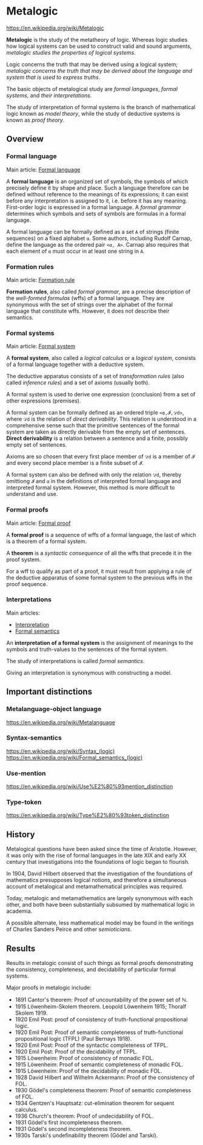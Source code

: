 # Metalogic 

https://en.wikipedia.org/wiki/Metalogic

**Metalogic** is the study of the metatheory of logic. Whereas logic studies how logical systems can be used to construct valid and sound arguments, *metalogic studies the properties of logical systems*.

Logic concerns the truth that may be derived using a logical system; *metalogic concerns the truth that may be derived about the language and system that is used to express truths*.

The basic objects of metalogical study are *formal languages*, *formal systems*, and *their interpretations*. 

The study of interpretation of formal systems is the branch of mathematical logic known as *model theory*, while the study of deductive systems is known as *proof theory*.

## Overview

### Formal language

Main article: [Formal language](https://en.wikipedia.org/wiki/Formal_language)

A **formal language** is an organized set of symbols, the symbols of which precisely define it by shape and place. Such a language therefore can be defined without reference to the meanings of its expressions; it can exist before any interpretation is assigned to it, i.e. before it has any meaning. First-order logic is expressed in a formal language. A *formal grammar* determines which symbols and sets of symbols are formulas in a formal language.

A formal language can be formally defined as a set `A` of strings (finite sequences) on a fixed alphabet `α`. Some authors, including Rudolf Carnap, define the language as the ordered pair `<α, A>`. Carnap also requires that each element of `α` must occur in at least one string in `A`.

### Formation rules

Main article: [Formation rule](https://en.wikipedia.org/wiki/Formation_rule)

**Formation rules**, also called *formal grammar*, are a precise description of the *well-formed formulas* (wffs) of a formal language. They are synonymous with the set of strings over the alphabet of the formal language that constitute wffs. However, it does not describe their semantics.

### Formal systems

Main article: [Formal system](https://en.wikipedia.org/wiki/Formal_system)

A **formal system**, also called a *logical calculus* or a *logical system*, consists of a formal language together with a deductive system.

The deductive apparatus consists of a set of *transformation rules* (also called *inference rules*) and a set of axioms (usually both).

A formal system is used to derive one expression (conclusion) from a set of other expressions (premises).

A formal system can be formally defined as an ordered triple `<α,𝓘,𝒟d>`, where `𝒟d` is the relation of *direct derivability*. This relation is understood in a comprehensive sense such that the primitive sentences of the formal system are taken as directly derivable from the empty set of sentences. **Direct derivability** is a relation between a sentence and a finite, possibly empty set of sentences.

Axioms are so chosen that every first place member of `𝒟d` is a member of `𝓘` and every second place member is a finite subset of `𝓘`.

A formal system can also be defined with only the relation `𝒟d`, thereby omittiong `𝓘` and `α` in the definitions of interpreted formal language and interpreted formal system. However, this method is more difficult to understand and use.

### Formal proofs

Main article: [Formal proof](https://en.wikipedia.org/wiki/Formal_proof)

A **formal proof** is a sequence of wffs of a formal language, the last of which is a theorem of a formal system.

A **theorem** is a *syntactic consequence* of all the wffs that precede it in the proof system.

For a wff to qualify as part of a proof, it must result from applying a rule of the deductive apparatus of some formal system to the previous wffs in the proof sequence.

### Interpretations

Main articles:
- [Interpretation](https://en.wikipedia.org/wiki/Interpretation_(logic))
- [Formal semantics](https://en.wikipedia.org/wiki/Formal_semantics_(logic))

An **interpretation of a formal system** is the assignment of meanings to the symbols and truth-values to the sentences of the formal system. 

The study of interpretations is called *formal semantics*. 

Giving an interpretation is synonymous with constructing a model.

## Important distinctions

### Metalanguage-object language
https://en.wikipedia.org/wiki/Metalanguage

### Syntax-semantics
https://en.wikipedia.org/wiki/Syntax_(logic)
https://en.wikipedia.org/wiki/Formal_semantics_(logic)

### Use-mention
https://en.wikipedia.org/wiki/Use%E2%80%93mention_distinction

### Type-token
https://en.wikipedia.org/wiki/Type%E2%80%93token_distinction


## History

Metalogical questions have been asked since the time of Aristotle. However, it was only with the rise of formal languages in the late XIX and early XX century that investigations into the foundations of logic began to flourish.

In 1904, David Hilbert observed that the investigation of the foundations of mathematics presupposes logical notions, and therefore a simultaneous account of metalogical and metamathematical principles was required. 

Today, metalogic and metamathematics are largely synonymous with each other, and both have been substantially subsumed by mathematical logic in academia. 

A possible alternate, less mathematical model may be found in the writings of Charles Sanders Peirce and other *semioticians*.

## Results

Results in metalogic consist of such things as formal proofs demonstrating the consistency, completeness, and decidability of particular formal systems.

Major proofs in metalogic include:
- 1891 Cantor's theorem: Proof of uncountability of the power set of ℕ.
- 1915 Löwenheim-Skolem theorem. Leopold Löwenheim 1915; Thoralf Skolem 1919.
- 1920 Emil Post: proof of consistency of truth-functional propositional logic.
- 1920 Emil Post: Proof of semantic completeness of truth-functional propositional logic (TFPL) (Paul Bernays 1918).
- 1920 Emil Post: Proof of the syntactic completeness of TFPL.
- 1920 Emil Post: Proof of the decidability of TFPL.
- 1915 Löwenheim: Proof of consistency of monadic FOL.
- 1915 Löwenheim: Proof of semantic completeness of monadic FOL.
- 1915 Löwenheim: Proof of the decidability of monadic FOL.
- 1928 David Hilbert and Wilhelm Ackermann: Proof of the consistency of FOL.
- 1930 Gödel's completeness theorem: Proof of semantic completeness of FOL.
- 1934 Gentzen's Hauptsatz: cut-elimination theorem for sequent calculus.
- 1936 Church's theorem: Proof of undecidability of FOL.
- 1931 Gödel's first incompleteness theorem.
- 1931 Gödel's second incompleteness theorem.
- 1930s Tarski's undefinability theorem (Gödel and Tarski).
